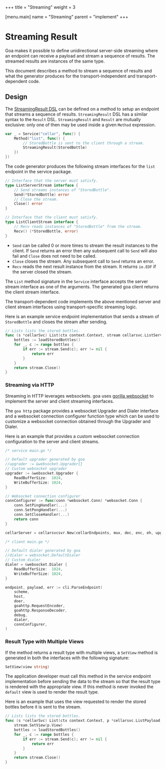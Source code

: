 +++
title = "Streaming"
weight = 3

[menu.main]
name = "Streaming"
parent = "implement"
+++

# Streaming Result

Goa makes it possible to define unidirectional server-side streaming where an
endpoint can receive a payload and stream a sequence of results. The streamed
results are instances of the same type.

This document describes a method to stream a sequence of results and what the
generator produces for the transport-independent and transport-dependent code.

## Design

The [StreamingResult DSL](https://godoc.org/goa.design/goa/dsl#StreamingResult)
can be defined on a method to setup an endpoint that streams a sequence of
results. `StreamingResult` DSL has a similar syntax to the `Result` DSL.
`StreamingResult` and `Result` are mutually exclusive: only one of then may be
used inside a given `Method` expression.


```go
var _ = Service("cellar", func() {
    Method("list", func() {
        // StoredBottle is sent to the client through a stream.
        StreamingResult(StoredBottle)
    })
})
```

The code generator produces the following stream interfaces for the `list`
endpoint in the service package.

```go
// Interface that the server must satisfy.
type ListServerStream interface {
    // Send streams instances of "StoredBottle".
    Send(*StoredBottle) error
    // Close the stream.
    Close() error
}

// Interface that the client must satisfy.
type ListClientStream interface {
    // Recv reads instances of "StoredBottle" from the stream.
    Recv() (*StoredBottle, error)
}
```

* `Send` can be called 0 or more times to stream the result instances to the
	client. If `Send` returns an error then any subsequent call to `Send` will
	also fail and `Close` does not need to be called.
* `Close` closes the stream. Any subsequent call to `Send` returns an error.
* `Recv` reads the next result instance from the stream. It returns `io.EOF`
	if the server closed the stream.

The `List` method signature in the `Service` interface accepts the server
stream interface as one of the arguments. The generated goa client returns the
client stream interface.

The transport-dependent code implements the above mentioned server and client
stream interfaces using transport-specific streaming logic.

Here is an example service endpoint implementation that sends a stream of
`StoredBottle` and closes the stream after sending.

```go
// Lists lists the stored bottles.
func (s *cellarSvc) List(ctx context.Context, stream cellarsvc.ListServerStream) (err error) {
    bottles := loadStoredBottles()
    for _, c := range bottles {
        if err := stream.Send(c); err != nil {
            return err
        }
    }
    return stream.Close()
}
```

### Streaming via HTTP

Streaming in HTTP leverages websockets. goa uses
[gorilla websocket](https://godoc.org/github.com/gorilla/websocket) to
implement the server and client streaming interfaces.

The `goa http` package provides a websocket Upgrader and Dialer interface
and a websocket connection configurer function type which can be used to
customize a websocket connection obtained through the Upgrader and Dialer.

Here is an example that provides a custom websocket connection configuration
to the server and client streams.

```go
/* service main.go */

// Default upgrader generated by goa
//upgrader := &websocket.Upgrader{}
// Custom websocket upgrader
upgrader := &websocket.Upgrader {
    ReadBufferSize:  1024,
    WriteBufferSize: 1024,
}

// Websocket connection configurer
connConfigurer := func(conn *websocket.Conn) *websocket.Conn {
    conn.SetPingHandler(...)
    conn.SetPongHandler(...)
    conn.SetCloseHandler(...)
    return conn
}

cellarServer = cellarsvcsvr.New(cellarEndpoints, mux, dec, enc, eh, upgrader, connConfigurer)

/* client main.go */

// Default dialer generated by goa
//dialer = websocket.DefaultDialer
// Custom dialer
dialer = &websocket.Dialer {
    ReadBufferSize:  1024,
    WriteBufferSize: 1024,
}

endpoint, payload, err := cli.ParseEndpoint(
    scheme,
    host,
    doer,
    goahttp.RequestEncoder,
    goahttp.ResponseDecoder,
    debug,
    dialer,
    connConfigurer,
)
```

### Result Type with Multiple Views

If the method returns a result type with multiple views, a `SetView` method is
generated in both the interfaces with the following signature:

```go
SetView(view string)
```

The application developer must call this method in the service endpoint
implementation before sending the data to the stream so that the result type is
rendered with the appropriate view. If this method is never invoked the
`default` view is used to render the result type.

Here is an example that uses the view requested to render the stored bottles
before it is sent to the stream.

```go
// Lists lists the stored bottles.
func (s *cellarSvc) List(ctx context.Context, p *cellarsvc.ListPayload, stream cellarsvc.ListServerStream) (err error) {
    stream.SetView(p.View)
    bottles := loadStoredBottles()
    for _, c := range bottles {
        if err := stream.Send(c); err != nil {
            return err
        }
    }
    return stream.Close()
}
```
